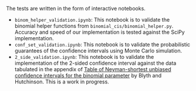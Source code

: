 The tests are written in the form of interactive notebooks.

- `binom_helper_validation.ipynb`: This notebook is to validate the binomial helper functions from `binomial_cis/binomial_helper.py`. Accuracy and speed of our implementation is tested against the SciPy implementation.
- `conf_set_validation.ipynb`: This notebook is to validate the probabilistic guarantees of the confidence intervals using Monte Carlo simulation.
- `2_side_validation.ipynb`: This notebook is to validate the implementation of the 2-sided confidence interval against the data tabulated in the appendix of [Table of Neyman-shortest unbiased confidence intervals for the binomial parameter](https://www.jstor.org/stable/2333308) by Blyth and Hutchinson. This is a work in progress.